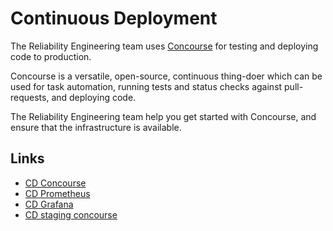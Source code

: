 # Continuous Deployment

The Reliability Engineering team uses [Concourse](https://concourse-ci.org) for testing and deploying code to production.

Concourse is a versatile, open-source, continuous thing-doer which can be used
for task automation, running tests and status checks against pull-requests, and
deploying code.

The Reliability Engineering team help you get started with Concourse, and ensure that the infrastructure is available.

## Links

- [CD Concourse](https://cd.gds-reliability.engineering/)
- [CD Prometheus](https://prom-1.monitoring.cd.gds-reliability.engineering/)
- [CD Grafana](https://grafana.monitoring.cd.gds-reliability.engineering/)
- [CD staging concourse](https://cd-staging.gds-reliability.engineering/)
